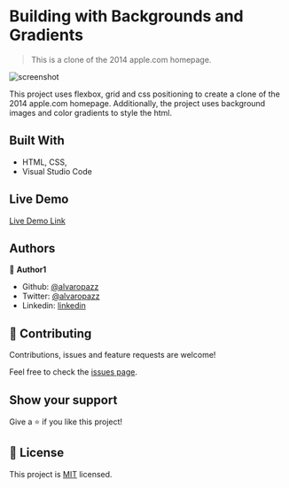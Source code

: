 # Building with Backgrounds and Gradients

> This is a clone of the 2014 apple.com homepage.

![screenshot](images/project-screenshot.png)

This project uses flexbox, grid and css positioning to create a clone of the 2014 apple.com homepage.
Additionally, the project uses background images and color gradients to style the html.

## Built With

- HTML, CSS,
- Visual Studio Code

## Live Demo

[Live Demo Link](https://alvaropazz.github.io/apple2014/)

## Authors

👤 **Author1**

- Github: [@alvaropazz](https://github.com/alvaropazz)
- Twitter: [@alvaropazz](https://twitter.com/alvaropazz)
- Linkedin: [linkedin](https://www.linkedin.com/in/alvaropaz/)

## 🤝 Contributing

Contributions, issues and feature requests are welcome!

Feel free to check the [issues page](https://github.com/alvaropazz/apple2014/issues).

## Show your support

Give a ⭐️ if you like this project!

## 📝 License

This project is [MIT](lic.url) licensed.
